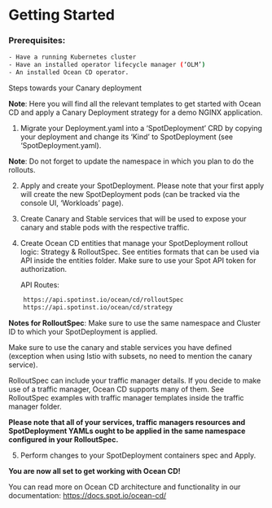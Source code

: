 # Getting Started

### Prerequisites:
```sh
- Have a running Kubernetes cluster 
- Have an installed operator lifecycle manager (‘OLM’)
- An installed Ocean CD operator. 
```
Steps towards your Canary deployment

**Note**: Here you will find all the relevant templates to get started with Ocean CD and apply a Canary Deployment strategy for a demo NGINX application.

1. Migrate your Deployment.yaml into a ‘SpotDeployment’ CRD by copying your deployment and change its ‘Kind’ to SpotDeployment (see ‘SpotDeployment.yaml). 

**Note**: Do not forget to update the namespace in which you plan to do the rollouts. 

2. Apply and create your SpotDeployment. Please note that your first apply will create the new SpotDeployment pods (can be tracked via the console UI, ‘Workloads’ page).
3. Create Canary and Stable services that will be used to expose your canary and stable pods with the respective traffic. 
4. Create Ocean CD entities that manage your SpotDeployment rollout logic: Strategy & RolloutSpec. See entities formats that can be used via API inside the entities folder.
Make sure to use your Spot API token for authorization. 
   
    API Routes: 

```sh
    https://api.spotinst.io/ocean/cd/rolloutSpec
    https://api.spotinst.io/ocean/cd/strategy
```
   
**Notes for RolloutSpec**:
Make sure to use the same namespace and Cluster ID to which your SpotDeployment is applied.

Make sure to use the canary and stable services you have defined 
(exception when using Istio with subsets, no need to mention the canary service).

RolloutSpec can include your traffic manager details. If you decide to make use of a traffic manager, Ocean CD supports many of them. See RolloutSpec examples with traffic manager templates inside the traffic manager folder.

**Please note that all of your services, traffic managers resources and SpotDeployment YAMLs ought to be applied in the same namespace configured in your RolloutSpec.**

5. Perform changes to your SpotDeployment containers spec and Apply.

**You are now all set to get working with Ocean CD!**
   
You can read more on Ocean CD architecture and functionality in our documentation:
https://docs.spot.io/ocean-cd/
